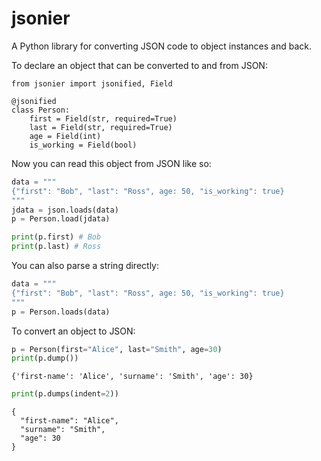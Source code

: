 # jsonier
A Python library for converting JSON code to object instances and back.

To declare an object that can be converted to and from JSON:

```
from jsonier import jsonified, Field

@jsonified
class Person:
    first = Field(str, required=True)
    last = Field(str, required=True)
    age = Field(int)
    is_working = Field(bool)
```

Now you can read this object from JSON like so:

```python
data = """
{"first": "Bob", "last": "Ross", age: 50, "is_working": true}
"""
jdata = json.loads(data)
p = Person.load(jdata)

print(p.first) # Bob
print(p.last) # Ross

```
You can also parse a string directly:

```python
data = """
{"first": "Bob", "last": "Ross", age: 50, "is_working": true}
"""
p = Person.loads(data)
```

To convert an object to JSON:

```python
p = Person(first="Alice", last="Smith", age=30)
print(p.dump()) 
```

```
{'first-name': 'Alice', 'surname': 'Smith', 'age': 30}
```

```python
print(p.dumps(indent=2))
```

```
{
  "first-name": "Alice",
  "surname": "Smith",
  "age": 30
}
```


